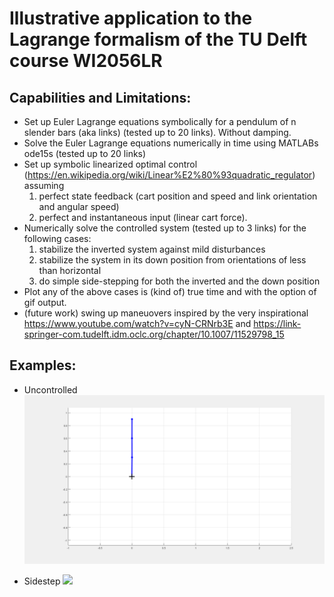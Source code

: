 # Illustrative application to the Lagrange formalism of the TU Delft course WI2056LR

## Capabilities and Limitations:
- Set up Euler Lagrange equations symbolically for a pendulum of n slender bars (aka links) (tested up to 20 links). Without damping.
- Solve the Euler Lagrange equations numerically in time using MATLABs ode15s (tested up to 20 links)
- Set up symbolic linearized optimal control (https://en.wikipedia.org/wiki/Linear%E2%80%93quadratic_regulator) assuming 
  1. perfect state feedback (cart position and speed and link orientation and angular speed)
  2. perfect and instantaneous input (linear cart force).
- Numerically solve the controlled system (tested up to 3 links) for the following cases:
  1. stabilize the inverted system against mild disturbances
  2. stabilize the system in its down position from orientations of less than horizontal
  3. do simple side-stepping for both the inverted and the down position
- Plot any of the above cases is (kind of) true time and with the option of gif output.
- (future work) swing up maneuovers inspired by the very inspirational https://www.youtube.com/watch?v=cyN-CRNrb3E
 and https://link-springer-com.tudelft.idm.oclc.org/chapter/10.1007/11529798_15

## Examples:

- Uncontrolled
![](TripleInverted_Uncontrolled.gif)

- Sidestep
![](TripleInverted_Sidestep.gif)
